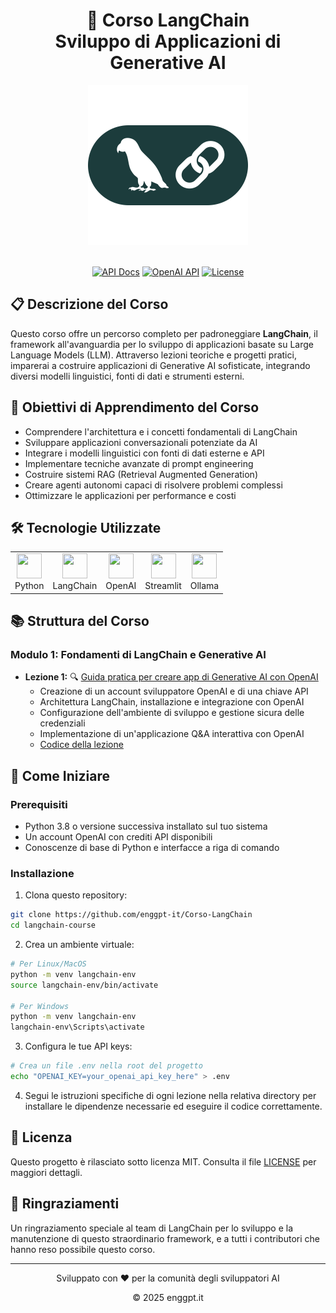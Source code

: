 <h1 align="center">
  🤖 Corso LangChain<br/>
  Sviluppo di Applicazioni di Generative AI
</h1>

<div align="center">
  <img src="https://raw.githubusercontent.com/lobehub/lobe-icons/refs/heads/master/packages/static-png/light/langchain-color.png" alt="LangChain Banner" width="256px"/>
  <br/>
  <br/>
  <p>
    <a href="https://python.langchain.com"><img src="https://img.shields.io/badge/docs-API-blue" alt="API Docs"></a>
    <a href="https://platform.openai.com"><img src="https://img.shields.io/badge/OpenAI-API-000000?style=flat&logo=openai&logoColor=white" alt="OpenAI API"></a>
    <a href="https://github.com/langchain-ai/langchain/blob/master/LICENSE"><img src="https://img.shields.io/badge/license-MIT-green.svg" alt="License"></a>
</p>
</div>

## 📋 Descrizione del Corso

Questo corso offre un percorso completo per padroneggiare **LangChain**, il framework all'avanguardia per lo sviluppo di applicazioni basate su Large Language Models (LLM). Attraverso lezioni teoriche e progetti pratici, imparerai a costruire applicazioni di Generative AI sofisticate, integrando diversi modelli linguistici, fonti di dati e strumenti esterni.

## 🎯 Obiettivi di Apprendimento del Corso

- Comprendere l'architettura e i concetti fondamentali di LangChain
- Sviluppare applicazioni conversazionali potenziate da AI
- Integrare i modelli linguistici con fonti di dati esterne e API
- Implementare tecniche avanzate di prompt engineering
- Costruire sistemi RAG (Retrieval Augmented Generation)
- Creare agenti autonomi capaci di risolvere problemi complessi
- Ottimizzare le applicazioni per performance e costi

## 🛠️ Tecnologie Utilizzate

<div align="center">
  <table>
    <tr>
      <td align="center"><img src="https://cdn.jsdelivr.net/gh/devicons/devicon/icons/python/python-original.svg" width="40" height="40"/><br/>Python</td>
      <td align="center"><img src="https://unpkg.com/@lobehub/icons-static-svg@1.45.0/icons/LangChain.svg" width="40" height="40"/><br/>LangChain</td>
      <td align="center"><img src="https://unpkg.com/@lobehub/icons-static-svg@1.45.0/icons/OpenAI.svg" width="40" height="40"/><br/>OpenAI</td>
      <td align="center"><img src="https://miro.medium.com/v2/resize:fit:512/0*Ivza3i6A_rc3qsxu.png" width="40" height="40"/><br/>Streamlit</td>
      <td align="center"><img src="https://unpkg.com/@lobehub/icons-static-svg@1.45.0/icons/Ollama.svg" width="40" height="40"/><br/>Ollama</td>
    </tr>
  </table>
</div>

## 📚 Struttura del Corso

### Modulo 1: Fondamenti di LangChain e Generative AI
- **Lezione 1:** 🔍 [Guida pratica per creare app di Generative AI con OpenAI](https://www.enggpt.it/corso-langchain-lezione-01/)
  - Creazione di un account sviluppatore OpenAI e di una chiave API
  - Architettura LangChain, installazione e integrazione con OpenAI
  - Configurazione dell'ambiente di sviluppo e gestione sicura delle credenziali
  - Implementazione di un'applicazione Q&A interattiva con OpenAI
  - [Codice della lezione](./lesson-1/)

<!--
- **Lezione 2:** 📝 [Prompt Engineering e Templates](./lesson-2/)
  - Strutturazione efficace dei prompt
  - Utilizzo di template e variabili di contesto
  - Catene di prompting

- **Lezione 3:** 🧩 [Modelli, Provider e Configurazioni](./lesson-3/)
  - Integrazione con diversi provider (OpenAI, Google AI, etc.)
  - Ottimizzazione dei parametri del modello
  - Gestione del caching e delle risorse

### Modulo 2: Integrazione con Dati e Fonti Esterne
- **Lezione 4:** 🗃️ [Lavorare con Documenti e Text Splitters](./lesson-4/)
  - Caricamento e preprocessing di documenti
  - Strategie di chunking efficiente
  - Generazione di metadati

- **Lezione 5:** 🔢 [Vector Stores e Embedding Models](./lesson-5/)
  - Funzionamento degli embedding semantici
  - Configurazione di vector databases
  - Implementazione della similarity search

- **Lezione 6:** 🌐 [Integrazione con Database e API](./lesson-6/)
  - Connessione a database relazionali e NoSQL
  - Integrazione con API esterne
  - Orchestrazione del flusso dati

### Modulo 3: Applicazioni Avanzate e Architetture Complesse
- **Lezione 7:** 📊 [Retrieval Augmented Generation (RAG)](./lesson-7/)
  - Architettura RAG end-to-end
  - Tecniche di retrieval efficiente
  - Ottimizzazione delle risposte

- **Lezione 8:** 🤖 [Agenti e Strumenti](./lesson-8/)
  - Creazione di agenti autonomi
  - Integrazione di strumenti e funzioni personalizzate
  - Strategie di risoluzione dei problemi

- **Lezione 9:** 🧠 [Memoria e Gestione dello Stato](./lesson-9/)
  - Tipologie di memoria in LangChain
  - Persistenza delle conversazioni
  - Gestione del contesto in applicazioni complesse

### Modulo 4: Produzione e Casi d'Uso Specializzati
- **Lezione 10:** 🚀 [Deployment e Prestazioni](./lesson-10/)
  - Preparazione per l'ambiente di produzione
  - Ottimizzazione dei costi e della latenza
  - Scalabilità e architetture cloud

- **Lezione 11:** 📱 [Costruzione di ChatBot Multimodali](./lesson-11/)
  - Integrazione di input/output multimodali
  - Gestione di immagini e audio
  - Interfacce conversazionali avanzate

- **Lezione 12:** 🏆 [Progetto Finale: Assistente Specializzato](./lesson-12/)
  - Sviluppo di un'applicazione completa
  - Integrazione di tutte le tecniche apprese
  - Best practices e review del codice
-->

## 🚀 Come Iniziare

### Prerequisiti
- Python 3.8 o versione successiva installato sul tuo sistema
- Un account OpenAI con crediti API disponibili
- Conoscenze di base di Python e interfacce a riga di comando

### Installazione

1. Clona questo repository:
```bash
git clone https://github.com/enggpt-it/Corso-LangChain
cd langchain-course
```

2. Crea un ambiente virtuale:
```bash
# Per Linux/MacOS
python -m venv langchain-env
source langchain-env/bin/activate

# Per Windows
python -m venv langchain-env
langchain-env\Scripts\activate
```

3. Configura le tue API keys:
```bash
# Crea un file .env nella root del progetto
echo "OPENAI_KEY=your_openai_api_key_here" > .env
```

4. Segui le istruzioni specifiche di ogni lezione nella relativa directory per installare le dipendenze necessarie ed eseguire il codice correttamente.

## 📜 Licenza

Questo progetto è rilasciato sotto licenza MIT. Consulta il file [LICENSE](./LICENSE) per maggiori dettagli.

## 🙏 Ringraziamenti

Un ringraziamento speciale al team di LangChain per lo sviluppo e la manutenzione di questo straordinario framework, e a tutti i contributori che hanno reso possibile questo corso.

---

<div align="center">
  <p>Sviluppato con ❤️ per la comunità degli sviluppatori AI</p>
  <p>© 2025 enggpt.it</p>
</div>
